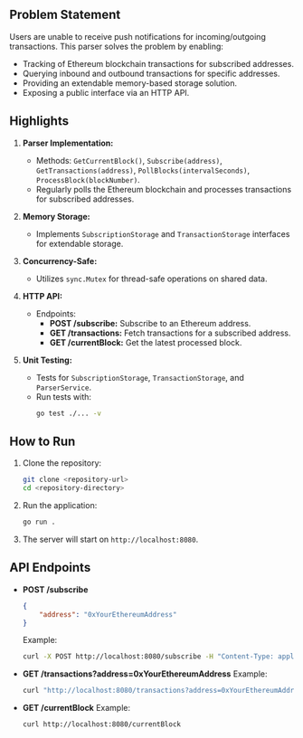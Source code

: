 ## Problem Statement

Users are unable to receive push notifications for incoming/outgoing transactions. This parser solves the problem by enabling:

- Tracking of Ethereum blockchain transactions for subscribed addresses.
- Querying inbound and outbound transactions for specific addresses.
- Providing an extendable memory-based storage solution.
- Exposing a public interface via an HTTP API.

## Highlights

1. **Parser Implementation:**
   - Methods: `GetCurrentBlock()`, `Subscribe(address)`, `GetTransactions(address)`, `PollBlocks(intervalSeconds)`, `ProcessBlock(blockNumber)`.
   - Regularly polls the Ethereum blockchain and processes transactions for subscribed addresses.

2. **Memory Storage:**
   - Implements `SubscriptionStorage` and `TransactionStorage` interfaces for extendable storage.

3. **Concurrency-Safe:**
   - Utilizes `sync.Mutex` for thread-safe operations on shared data.

4. **HTTP API:**
   - Endpoints:
     - **POST /subscribe:** Subscribe to an Ethereum address.
     - **GET /transactions:** Fetch transactions for a subscribed address.
     - **GET /currentBlock:** Get the latest processed block.

5. **Unit Testing:**
   - Tests for `SubscriptionStorage`, `TransactionStorage`, and `ParserService`.
   - Run tests with:
     ```bash
     go test ./... -v
     ```

## How to Run

1. Clone the repository:
   ```bash
   git clone <repository-url>
   cd <repository-directory>
   ```

2. Run the application:
   ```bash
   go run .
   ```

3. The server will start on `http://localhost:8080`.

## API Endpoints

- **POST /subscribe**
  ```json
  {
      "address": "0xYourEthereumAddress"
  }
  ```
  Example:
  ```bash
  curl -X POST http://localhost:8080/subscribe -H "Content-Type: application/json" -d '{"address": "0xYourEthereumAddress"}'
  ```

- **GET /transactions?address=0xYourEthereumAddress**
  Example:
  ```bash
  curl "http://localhost:8080/transactions?address=0xYourEthereumAddress"
  ```

- **GET /currentBlock**
  Example:
  ```bash
  curl http://localhost:8080/currentBlock
  ```